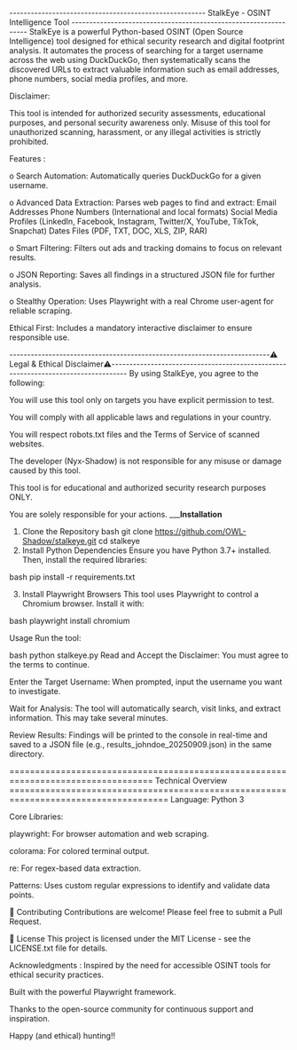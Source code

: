 ------------------------------------------------------- StalkEye - OSINT Intelligence Tool -----------------------------------------------------------------
StalkEye is a powerful Python-based OSINT (Open Source Intelligence) tool designed for ethical security research and digital footprint analysis. It automates the process of searching for a target username across the web using DuckDuckGo, then systematically scans the discovered URLs to extract valuable information such as email addresses, phone numbers, social media profiles, and more.


Disclaimer:

This tool is intended for authorized security assessments, educational purposes, and personal security awareness only. Misuse of this tool for unauthorized scanning, harassment, or any illegal activities is strictly prohibited.

Features :

o Search Automation: Automatically queries DuckDuckGo for a given username.
 
o Advanced Data Extraction: Parses web pages to find and extract:
	Email Addresses
 	Phone Numbers (International and local formats)
 	Social Media Profiles (LinkedIn, Facebook, Instagram, Twitter/X, YouTube, TikTok, Snapchat)
 	Dates
 	Files (PDF, TXT, DOC, XLS, ZIP, RAR)

o Smart Filtering: Filters out ads and tracking domains to focus on relevant results.

o JSON Reporting: Saves all findings in a structured JSON file for further analysis.

o Stealthy Operation: Uses Playwright with a real Chrome user-agent for reliable scraping.

Ethical First: Includes a mandatory interactive disclaimer to ensure responsible use.


-------------------------------------------------------------------------⚠️ Legal & Ethical Disclaimer⚠️----------------------------------------------------------------------------------
By using StalkEye, you agree to the following:

You will use this tool only on targets you have explicit permission to test.

You will comply with all applicable laws and regulations in your country.

You will respect robots.txt files and the Terms of Service of scanned websites.

The developer (Nyx-Shadow) is not responsible for any misuse or damage caused by this tool.

This tool is for educational and authorized security research purposes ONLY.

You are solely responsible for your actions.
_________________________________________________________________________________________Installation______________________________________________________________________________________

1. Clone the Repository
bash
git clone https://github.com/OWL-Shadow/stalkeye.git
cd stalkeye
2. Install Python Dependencies
Ensure you have Python 3.7+ installed. Then, install the required libraries:

bash
pip install -r requirements.txt

3. Install Playwright Browsers
This tool uses Playwright to control a Chromium browser. Install it with:

bash
playwright install chromium

Usage
Run the tool:

bash
python stalkeye.py
Read and Accept the Disclaimer: You must agree to the terms to continue.

Enter the Target Username: When prompted, input the username you want to investigate.

Wait for Analysis: The tool will automatically search, visit links, and extract information. This may take several minutes.

Review Results: Findings will be printed to the console in real-time and saved to a JSON file (e.g., results_johndoe_20250909.json) in the same directory.

================================================================================== Technical Overview =====================================================================================
Language: Python 3

Core Libraries:

playwright: For browser automation and web scraping.

colorama: For colored terminal output.

re: For regex-based data extraction.

Patterns: Uses custom regular expressions to identify and validate data points.

🤝 Contributing
Contributions are welcome! Please feel free to submit a Pull Request.


📜 License
This project is licensed under the MIT License - see the LICENSE.txt file for details.

 Acknowledgments :
Inspired by the need for accessible OSINT tools for ethical security practices.

Built with the powerful Playwright framework.

Thanks to the open-source community for continuous support and inspiration.





Happy (and ethical) hunting!!
